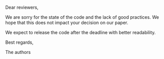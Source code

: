Dear reviewers,

We are sorry for the state of the code and the lack of good practices. We hope that this does not impact your decision on our paper. 

We expect to release the code after the deadline with better readability.

Best regards,

The authors